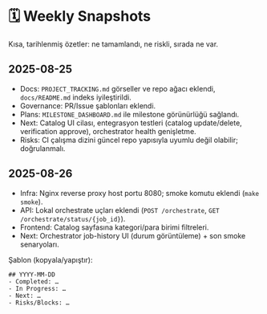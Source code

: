 # 🗓️ Weekly Snapshots

Kısa, tarihlenmiş özetler: ne tamamlandı, ne riskli, sırada ne var.

## 2025-08-25
- Docs: `PROJECT_TRACKING.md` görseller ve repo ağacı eklendi, `docs/README.md` indeks iyileştirildi.
- Governance: PR/Issue şablonları eklendi.
- Plans: `MILESTONE_DASHBOARD.md` ile milestone görünürlüğü sağlandı.
- Next: Catalog UI cilası, entegrasyon testleri (catalog update/delete, verification approve), orchestrator health genişletme.
- Risks: CI çalışma dizini güncel repo yapısıyla uyumlu değil olabilir; doğrulanmalı.

## 2025-08-26
- Infra: Nginx reverse proxy host portu 8080; smoke komutu eklendi (`make smoke`).
- API: Lokal orchestrate uçları eklendi (`POST /orchestrate`, `GET /orchestrate/status/{job_id}`).
- Frontend: Catalog sayfasına kategori/para birimi filtreleri.
- Next: Orchestrator job-history UI (durum görüntüleme) + son smoke senaryoları.

Şablon (kopyala/yapıştır):
```
## YYYY-MM-DD
- Completed: …
- In Progress: …
- Next: …
- Risks/Blocks: …
```
